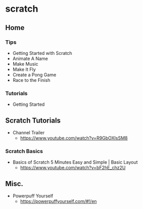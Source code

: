 # scratch
## Home
### Tips
* Getting Started with Scratch
* Animate A Name
* Make Music
* Make It Fly
* Create a Pong Game
* Race to the Finish

### Tutorials
* Getting Started

## Scratch Tutorials
* Channel Trailer
  * https://www.youtube.com/watch?v=R9GbOXIsSM8

### Scratch Basics
* Basics of Scratch 5 Minutes Easy and Simple | Basic Layout
  * https://www.youtube.com/watch?v=bF2hE_chz2U

## Misc.
* Powerpuff Yourself
  * https://powerpuffyourself.com/#!/en
